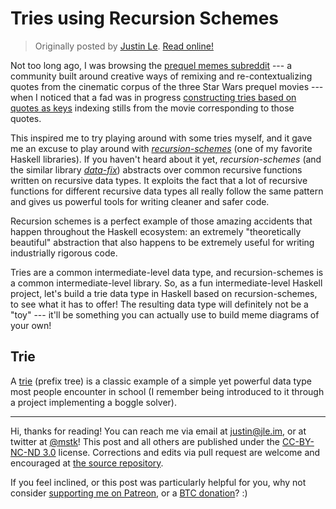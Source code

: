 Tries using Recursion Schemes
=============================

> Originally posted by [Justin Le](https://blog.jle.im/).
> [Read online!](https://blog.jle.im/entry/tries-using-recursion-schemes.html)

Not too long ago, I was browsing the [prequel memes
subreddit](https://www.reddit.com/r/PrequelMemes) --- a community built around
creative ways of remixing and re-contextualizing quotes from the cinematic
corpus of the three Star Wars prequel movies --- when I noticed that a fad was
in progress [constructing tries based on quotes as
keys](https://www.reddit.com/r/PrequelMemes/comments/9w59t4/i_expanded_it/)
indexing stills from the movie corresponding to those quotes.

This inspired me to try playing around with some tries myself, and it gave me an
excuse to play around with
*[recursion-schemes](https://hackage.haskell.org/package/recursion-schemes)*
(one of my favorite Haskell libraries). If you haven't heard about it yet,
*recursion-schemes* (and the similar library
*[data-fix](https://hackage.haskell.org/package/data-fix)*) abstracts over
common recursive functions written on recursive data types. It exploits the fact
that a lot of recursive functions for different recursive data types all really
follow the same pattern and gives us powerful tools for writing cleaner and
safer code.

Recursion schemes is a perfect example of those amazing accidents that happen
throughout the Haskell ecosystem: an extremely "theoretically beautiful"
abstraction that also happens to be extremely useful for writing industrially
rigorous code.

Tries are a common intermediate-level data type, and recursion-schemes is a
common intermediate-level library. So, as a fun intermediate-level Haskell
project, let's build a trie data type in Haskell based on recursion-schemes, to
see what it has to offer! The resulting data type will definitely not be a "toy"
--- it'll be something you can actually use to build meme diagrams of your own!

Trie
----

A [trie](https://en.wikipedia.org/wiki/Trie) (prefix tree) is a classic example
of a simple yet powerful data type most people encounter in school (I remember
being introduced to it through a project implementing a boggle solver).

--------------------------------------------------------------------------------

Hi, thanks for reading! You can reach me via email at <justin@jle.im>, or at
twitter at [\@mstk](https://twitter.com/mstk)! This post and all others are
published under the [CC-BY-NC-ND
3.0](https://creativecommons.org/licenses/by-nc-nd/3.0/) license. Corrections
and edits via pull request are welcome and encouraged at [the source
repository](https://github.com/mstksg/inCode).

If you feel inclined, or this post was particularly helpful for you, why not
consider [supporting me on Patreon](https://www.patreon.com/justinle/overview),
or a [BTC donation](bitcoin:3D7rmAYgbDnp4gp4rf22THsGt74fNucPDU)? :)
